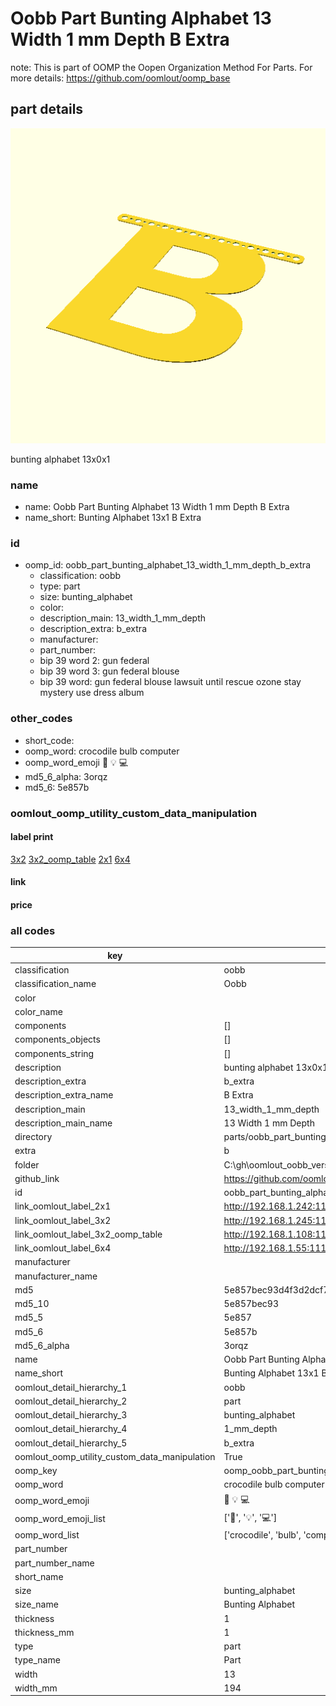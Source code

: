 # Oobb Part Bunting Alphabet 13 Width 1 mm Depth B Extra  

note: This is part of OOMP the Oopen Organization Method For Parts. For more details: https://github.com/oomlout/oomp_base

##  part details
  

[![](3dpr.png)](3dpr.png)

bunting alphabet 13x0x1



### name
* name: Oobb Part Bunting Alphabet 13 Width 1 mm Depth B Extra
* name_short: Bunting Alphabet 13x1 B Extra
### id
* oomp_id: oobb_part_bunting_alphabet_13_width_1_mm_depth_b_extra
  * classification: oobb
  * type: part
  * size: bunting_alphabet
  * color: 
  * description_main: 13_width_1_mm_depth
  * description_extra: b_extra
  * manufacturer: 
  * part_number: 
  * bip 39 word 2: gun federal
  * bip 39 word 3: gun federal blouse
  * bip 39 word: gun federal blouse lawsuit until rescue ozone stay mystery use dress album

### other_codes
* short_code: 
* oomp_word: crocodile bulb computer
* oomp_word_emoji :crocodile: :bulb: :computer:
* md5_6_alpha: 3orqz
* md5_6: 5e857b






### oomlout_oomp_utility_custom_data_manipulation
#### label print
[3x2](http://192.168.1.245:1112/?label=oomp%203orqz)
[3x2_oomp_table](http://192.168.1.108:1112/?label=oomp%203orqz)
[2x1](http://192.168.1.242:1112/?label=oomp%203orqz)
[6x4](http://192.168.1.55:1112/?label=oomp%203orqz)    

#### link

                              

#### price







### all codes 
| key | value |  
| --- | --- |  
| classification | oobb |  
| classification_name | Oobb |  
| color |  |  
| color_name |  |  
| components | [] |  
| components_objects | [] |  
| components_string | [] |  
| description | bunting alphabet 13x0x1 |  
| description_extra | b_extra |  
| description_extra_name | B Extra |  
| description_main | 13_width_1_mm_depth |  
| description_main_name | 13 Width 1 mm Depth |  
| directory | parts/oobb_part_bunting_alphabet_13_width_1_mm_depth_b_extra |  
| extra | b |  
| folder | C:\gh\oomlout_oobb_version_4_generated_parts\things\oobb_part_bunting_alphabet_13_width_1_mm_depth_b_extra |  
| github_link | https://github.com/oomlout/oomlout_oomp_part_src/tree/main/parts/oobb_part_bunting_alphabet_13_width_1_mm_depth_b_extra |  
| id | oobb_part_bunting_alphabet_13_width_1_mm_depth_b_extra |  
| link_oomlout_label_2x1 | http://192.168.1.242:1112/?label=oomp%203orqz |  
| link_oomlout_label_3x2 | http://192.168.1.245:1112/?label=oomp%203orqz |  
| link_oomlout_label_3x2_oomp_table | http://192.168.1.108:1112/?label=oomp%203orqz |  
| link_oomlout_label_6x4 | http://192.168.1.55:1112/?label=oomp%203orqz |  
| manufacturer |  |  
| manufacturer_name |  |  
| md5 | 5e857bec93d4f3d2dcf717e230551b3f |  
| md5_10 | 5e857bec93 |  
| md5_5 | 5e857 |  
| md5_6 | 5e857b |  
| md5_6_alpha | 3orqz |  
| name | Oobb Part Bunting Alphabet 13 Width 1 mm Depth B Extra |  
| name_short | Bunting Alphabet 13x1 B Extra |  
| oomlout_detail_hierarchy_1 | oobb |  
| oomlout_detail_hierarchy_2 | part |  
| oomlout_detail_hierarchy_3 | bunting_alphabet |  
| oomlout_detail_hierarchy_4 | 1_mm_depth |  
| oomlout_detail_hierarchy_5 | b_extra |  
| oomlout_oomp_utility_custom_data_manipulation | True |  
| oomp_key | oomp_oobb_part_bunting_alphabet_13_width_1_mm_depth_b_extra |  
| oomp_word | crocodile bulb computer |  
| oomp_word_emoji | :crocodile: :bulb: :computer: |  
| oomp_word_emoji_list | [':crocodile:', ':bulb:', ':computer:'] |  
| oomp_word_list | ['crocodile', 'bulb', 'computer'] |  
| part_number |  |  
| part_number_name |  |  
| short_name |  |  
| size | bunting_alphabet |  
| size_name | Bunting Alphabet |  
| thickness | 1 |  
| thickness_mm | 1 |  
| type | part |  
| type_name | Part |  
| width | 13 |  
| width_mm | 194 |  
